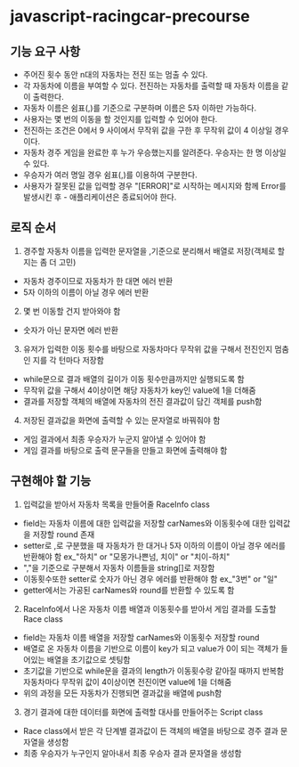 # javascript-racingcar-precourse
## 기능 요구 사항
- 주어진 횟수 동안 n대의 자동차는 전진 또는 멈출 수 있다.
- 각 자동차에 이름을 부여할 수 있다. 전진하는 자동차를 출력할 때 자동차 이름을 같이 출력한다.
- 자동차 이름은 쉼표(,)를 기준으로 구분하며 이름은 5자 이하만 가능하다.
- 사용자는 몇 번의 이동을 할 것인지를 입력할 수 있어야 한다.
- 전진하는 조건은 0에서 9 사이에서 무작위 값을 구한 후 무작위 값이 4 이상일 경우이다.
- 자동차 경주 게임을 완료한 후 누가 우승했는지를 알려준다. 우승자는 한 명 이상일 수 있다.
- 우승자가 여러 명일 경우 쉼표(,)를 이용하여 구분한다.
- 사용자가 잘못된 값을 입력할 경우 "[ERROR]"로 시작하는 메시지와 함께 Error를 발생시킨 후 - 애플리케이션은 종료되어야 한다.

## 로직 순서
1. 경주할 자동차 이름을 입력한 문자열을 ,기준으로 분리해서 배열로 저장(객체로 할 지는 좀 더 고민)
 - 자동차 경주이므로 자동차가 한 대면 에러 반환
 - 5자 이하의 이름이 아닐 경우 에러 반환

2. 몇 번 이동할 건지 받아와야 함
 - 숫자가 아닌 문자면 에러 반환

3. 유저가 입력한 이동 횟수를 바탕으로 자동차마다 무작위 값을 구해서 전진인지 멈춤인 지를 각 턴마다 저장함
 - while문으로 결과 배열의 길이가 이동 횟수만큼까지만 실행되도록 함
 - 무작위 값을 구해서 4이상이면 해당 자동차가 key인 value에 1을 더해줌
 - 결과를 저장할 객체의 배열에 자동차의 전진 결과값이 담긴 객체를 push함

4. 저장된 결과값을 화면에 출력할 수 있는 문자열로 바꿔줘야 함
 - 게임 결과에서 최종 우승자가 누군지 알아낼 수 있어야 함
 - 게임 결과를 바탕으로 출력 문구들을 만들고 화면에 출력해야 함

 ## 구현해야 할 기능
 1. 입력값을 받아서 자동차 목록을 만들어줄 RaceInfo class
  - field는 자동차 이름에 대한 입력값을 저장할 carNames와 이동횟수에 대한 입력값을 저장할 round 존재
  - setter로 ,로 구분했을 때 자동차가 한 대거나 5자 이하의 이름이 아닐 경우 에러를 반환해야 함
    ex_"하치" or "모몽가나쁜넘, 치이" or "치이-하치"
  - ","을 기준으로 구분해서 자동차 이름들을 string[]로 저장함
  - 이동횟수또한 setter로 숫자가 아닌 경우 에러를 반환해야 함
    ex_"3번" or "일"
  - getter에서는 가공된 carNames와 round를 반환할 수 있도록 함  
 
 2. RaceInfo에서 나온 자동차 이름 배열과 이동횟수를 받아서 게임 결과를 도출할 Race class
  - field는 자동차 이름 배열을 저장할 carNames와 이동횟수 저장할 round
  - 배열로 온 자동차 이름을 기반으로 이름이 key가 되고 value가 0이 되는 객체가 들어있는 배열을 초기값으로 셋팅함
  - 초기값을 기반으로 while문을 결과의 length가 이동횟수랑 같아질 때까지 반복함 자동차마다 무작위 값이 4이상이면 전진이면 value에 1을 더해줌
  - 위의 과정을 모든 자동차가 진행되면 결과값을 배열에 push함

 3. 경기 결과에 대한 데이터를 화면에 출력할 대사를 만들어주는 Script class
  - Race class에서 받은 각 단계별 결과값이 든 객체의 배열을 바탕으로 경주 결과 문자열을 생성함
  - 최종 우승자가 누구인지 알아내서 최종 우승자 결과 문자열을 생성함 